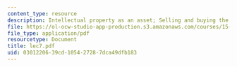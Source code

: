```yaml
---
content_type: resource
description: Intellectual property as an asset; Selling and buying the hi-tech start-up
file: https://ol-ocw-studio-app-production.s3.amazonaws.com/courses/15-649-the-law-of-mergers-and-acquisitions-spring-2003/0301220639cd105427287dca49dfb183_lec7.pdf
file_type: application/pdf
resourcetype: Document
title: lec7.pdf
uid: 03012206-39cd-1054-2728-7dca49dfb183
---
```

